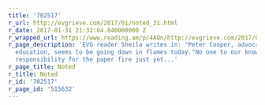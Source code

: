 ```yaml
---
title: '702517'
r_url: http://evgrieve.com/2017/01/noted_31.html
r_date: 2017-01-31 21:32:04.840000000 Z
r_wrapped_url: https://www.reading.am/p/4AQn/http://evgrieve.com/2017/01/noted_31.html
r_page_description: 'EVG reader Sheila writes in: "Peter Cooper, advocate for public
  education, seems to be going down in flames today."No one to our knowledge has claimed
  responsibility for the paper fire just yet...'
r_page_title: Noted
r_title: Noted
r_id: '702517'
r_page_id: '515632'
---
```


